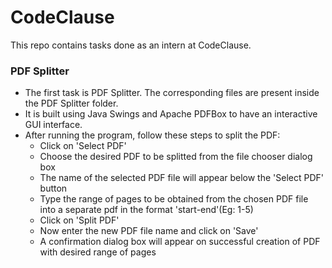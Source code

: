 # CodeClause
This repo contains tasks done as an intern at CodeClause.
### PDF Splitter
- The first task is PDF Splitter. The corresponding files are present inside the PDF Splitter folder.
- It is built using Java Swings and Apache PDFBox to have an interactive GUI interface.
- After running the program, follow these steps to split the PDF:
  - Click on 'Select PDF'
  - Choose the desired PDF to be splitted from the file chooser dialog box
  - The name of the selected PDF file will appear below the 'Select PDF' button
  - Type the range of pages to be obtained from the chosen PDF file into a separate pdf in the format 'start-end'(Eg: 1-5)
  - Click on 'Split PDF'
  - Now enter the new PDF file name and click on 'Save'
  - A confirmation dialog box will appear on successful creation of PDF with desired range of pages
